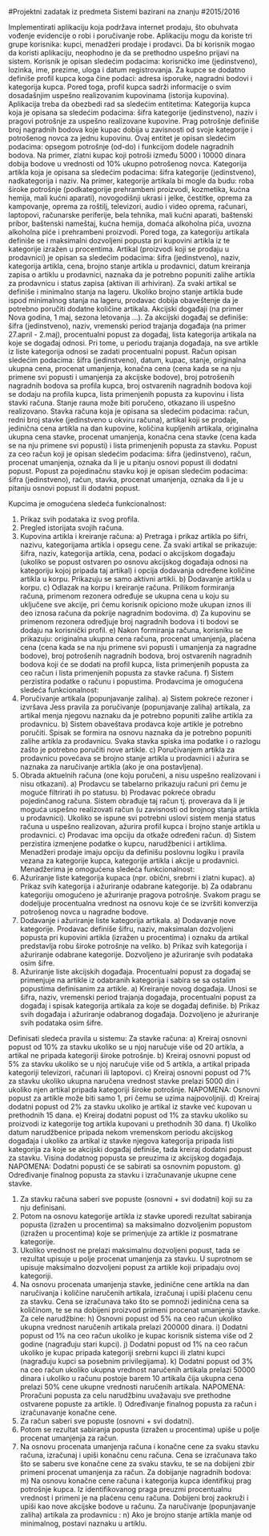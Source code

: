 #Projektni zadatak iz predmeta Sistemi bazirani na znanju 
#2015/2016

Implementirati aplikaciju koja podržava internet prodaju, što obuhvata vođenje evidencije o robi i poručivanje robe. 
Aplikaciju mogu da koriste tri grupe korisnika: kupci, menadžeri prodaje i prodavci. Da bi korisnik mogao da koristi aplikaciju, neophodno je da se prethodno uspešno prijavi na sistem.
Korisnik je opisan sledećim podacima: korisničko ime (jedinstveno), lozinka, ime, prezime, uloga i datum registrovanja. Za kupce se dodatno definiše profil kupca koga čine podaci: adresa isporuke, nagradni bodovi i kategorija kupca. Pored toga, profil kupca sadrži informacije o svim dosadašnjim uspešno realizovanim kupovinama (istorija kupovina).
Aplikacija treba da obezbedi rad sa sledećim entitetima:
Kategorija kupca koja je opisana sa sledećim podacima: šifra kategorije (jedinstveno), naziv i pragovi potrošnje za uspešno realizovane kupovine.
Prag potrošnje definiše broj nagradnih bodova koje kupac dobija u zavisnosti od svoje kategorije i potrošenog novca za jednu kupovinu. Ovaj entitet je opisan sledećim podacima: opsegom potrošnje (od-do) i funkcijom dodele nagradnih bodova. Na primer, zlatni kupac koji potroši između 5000 i 10000 dinara dobija bodove u vrednosti od 10% ukupno potrošenog novca. 
Kategorija artikla koja je opisana sa sledećim podacima: šifra kategorije (jedinstveno), nadkategorija i naziv. Na primer, kategorije artikala bi mogle da budu: roba široke potrošnje (podkategorije prehrambeni proizvodi, kozmetika, kućna hemija, mali kućni aparati), novogodišnji ukrasi i jelke, čestitke, oprema za kampovanje, oprema za roštilj, televizori, audio i video oprema, računari, laptopovi, računarske periferije, bela tehnika, mali kućni aparati, baštenski pribor, baštenski nameštaj, kućna hemija, domaća alkoholna pića, uvozna alkoholna piće i prehrambeni proizvodi. Pored toga, za kategoriju artikala definiše se i maksimalni dozvoljeni popusta pri kupovini artikla iz te kategorije izražen u procentima.
Artikal (proizvodi koji se prodaju u prodavnici) je opisan sa sledećim podacima: šifra (jedinstveno), naziv, kategorija artikla, cena, brojno stanje artikla u prodavnici, datum kreiranja zapisa o artiklu u prodavnici, naznaka da je potrebno popuniti zalihe artikla za prodavnicu i status zapisa (aktivan ili arhiviran). Za svaki artikal se definiše i minimalno stanja na lageru. Ukoliko brojno stanje artikla bude ispod minimalnog stanja na lageru, prodavac dobija obaveštenje da je potrebno poručiti dodatne količine artikala.
Akcijski događaji (na primer Nova godina, 1 maj, sezona letovanja …). Za akcijski događaj se definiše: šifra (jedinstveno), naziv, vremenski period trajanja događaja (na primer 27.april - 2.maj), procentualni popust za događaj, lista kategorija artikala na koje se događaj odnosi. Pri tome, u periodu trajanja događaja, na sve artikle iz liste kategorija odnosi se zadati procentualni popust. 
Račun opisan sledećim podacima: šifra (jedinstveno), datum, kupac, stanje, originalna ukupna cena, procenat umanjenja, konačna cena (cena kada se na nju primene svi popusti i umanjenja za akcijske bodove), broj potrošenih nagradnih bodova sa profila kupca, broj ostvarenih nagradnih bodova koji se dodaju na profila kupca, lista primenjenih popusta za kupovinu i lista stavki računa. Stanje rauna može biti poručeno, otkazano ili uspešno realizovano.
Stavka računa koja je opisana sa sledećim podacima: račun, redni broj stavke (jedinstveno u okviru računa), artikal koji se prodaje, jedinična cena artikla na dan kupovine, količina kupljenih artikala, originalna ukupna cena stavke, procenat umanjenja, konačna cena stavke (cena kada se na nju primene svi popusti) i lista primenjenih popusta za stavku.
Popust za ceo račun koji je opisan sledećim podacima: šifra (jedinstveno), račun, procenat umanjenja, oznaka da li je u pitanju osnovi popust ili dodatni popust. 
Popust za pojedinačnu stavku koji je opisan sledećim podacima: šifra (jedinstveno), račun, stavka, procenat umanjenja, oznaka da li je u pitanju osnovi popust ili dodatni popust.

Kupcima je omogućena sledeća funkcionalnost:
1. Prikaz svih podataka iz svog profila.
2. Pregled istorijata svojih računa. 
3. Kupovina artikla i kreiranje računa:
a) Pretraga i prikaz artikla po šifri, nazivu, kategorijama artikla i opsegu cene. Za svaki artikal se prikazuje: šifra, naziv, kategorija artikla, cena, podaci o akcijskom događaju (ukoliko se popust ostvaren po osnovu akcijskog događaja odnosi na kategoriju kojoj pripada taj artikal) i opcija dodavanja određene količine artikla u korpu. Prikazuju se samo aktivni artikli.
b) Dodavanje artikla u korpu.
c) Odlazak na korpu i kreiranje računa. Prilikom formiranja računa, primenom rezonera određuje se ukupna cena u koju su uključene sve akcije, pri čemu korisnik opiciono može ukupan iznos ili deo iznosa računa da pokrije nagradnim bodovima.
d) Za kupovinu se primenom rezonera određjuje broj nagradnih bodova i ti bodovi se dodaju na korisnički profil.
e) Nakon formiranja računa, korisniku se prikazuju: originalna ukupna cena računa, procenat umanjenja, plaćena cena (cena kada se na nju primene svi popusti i umanjenja za nagradne bodove), broj potrošenih nagradnih bodova, broj ostvarenih nagradnih bodova koji će se dodati na profil kupca, lista primenjenih popusta za ceo račun i lista primenjenih popusta za stavke računa.
f) Sistem perzistira podatke o računu i popustima.
Prodavcima je omogućena sledeća funkcionalnost:
1. Poručivanje artikala (popunjavanje zaliha).
a) Sistem pokreće rezoner i izvršava Jess pravila za poručivanje (popunjavanje zaliha) artikala, za artikal menja njegovu naznaku da je potrebno popuniti zalihe artikla za prodavnicu.
b) Sistem obaveštava prodavca koje artikle je potrebno poručiti. Spisak se formira na osnovu naznaka da je potrebno popuniti zalihe artikla za prodavnicu. Svaka stavka spiska ima podatke i o razlogu zašto je potrebno poručiti nove artikle.
c) Poručivanjem artikla za prodavnicu povećava se brojno stanje artikla u prodavnici i ažurira se naznaka za naručivanje artikla (ako je ona postavljena).
2. Obrada aktuelnih računa (one koju poručeni, a nisu uspešno realizovani i nisu otkazani).
a) Prodavcu se tabelarno prikazuju računi pri čemu je moguće filtrirati ih po statusu.
b) Prodavac pokreće obradu pojedinčanog računa. Sistem obrađuje taj račun tj. proverava da li je moguća uspešno realizovati račun (u zavisnosti od brojnog stanja artikla u prodavnici). Ukoliko se ispune svi potrebni uslovi sistem menja status računa u uspešno realizovan, ažurira profil kupca i brojno stanje artikla u prodavnici.
c) Prodavac ima opciju da otkaže određeni račun.
d) Sistem perzistira izmenjene podatke o kupcu, narudžbenici i artiklima.
Menadžeri prodaje imaju opciju da definišu poslovnu logiku i pravila vezana za kategorije kupca, kategorije artikla i akcije u prodavnici.
Menadžerima je omogućena sledeća funkcionalnost:
1. Ažuriranje liste kategorija kupaca (npr. obični, srebrni i zlatni kupac).
a) Prikaz svih kategorija i ažuriranje odabrane kategorije.
b) Za odabranu kategoriju omogućeno je ažuriranje pragova potrošnje. Svakom pragu se dodeljuje procentualna vrednost na osnovu koje će se izvršiti konverzija potrošenog novca u nagradne bodove.
2. Dodavanje i ažuriranje liste kategorija artikala. 
a) Dodavanje nove kategorije. Prodavac definiše šifru, naziv, maksimalan dozvoljeni popusta pri kupovini artikla (izražen u procentima) i oznaku da artikal predstavlja robu široke potrošnje na veliko.
b) Prikaz svih kategorija i ažuriranje odabrane kategorije. Dozvoljeno je ažuriranje svih podataka osim šifre.
3. Ažuriranje liste akcijskih događaja. Procentualni popust za događaj se primenjuje na artikle iz odabranih kategorija i sabira se sa ostalim popustima definisanim za artikle. 
a) Kreiranje novog događaja. Unosi se šifra, naziv, vremenski period trajanja događaja, procentualni popust za događaj i spisak kategorija artikala za koje se događaj definiše.
b) Prikaz svih događaja i ažuriranje odabranog događaja. Dozvoljeno je ažuriranje svih podataka osim šifre.




Definisati sledeća pravila u sistemu:
Za stavke računa:
a) Kreiraj osnovni popust od 10% za stavku ukoliko se u njoj naručuje više od 20 artikla, a artikal ne pripada kategoriji široke potrošnje.
b) Kreiraj osnovni popust od 5% za stavku ukoliko se u njoj naručuje više od 5 artikla, a artikal pripada kategoriji televizori, računari ili laptopovi.
c) Kreiraj osnovni popust od 7% za stavku ukoliko ukupna naručena vrednost stavke prelazi 5000 din i ukoliko njen artikal pripada kategoriji široke potrošnje.
NAPOMENA: Osnovni popust za artikle može biti samo 1, pri čemu se uzima najpovoljniji.
d) Kreiraj dodatni popust od 2% za stavku ukoliko je artikal iz stavke već kupovan u prethodnih 15 dana.
e) Kreiraj dodatni popust od 1% za stavku ukoliko su proizvodi iz kategorije tog artikla kupovani u prethodnih 30 dana.
f) Ukoliko datum narudžbenice pripada nekom vremenskom periodu akcijskog događaja i ukoliko za artikal iz stavke njegova kategorija pripada listi kategorija za koje se akcijski događaj definiše, tada kreiraj dodatni popust za stavku. Visina dodatnog popusta se preuzima iz akcijskog događaja.
NAPOMENA: Dodatni popusti će se sabirati sa osnovnim popustom.
g) Određivanje finalnog popusta za stavku i izračunavanje ukupne cene stavke.
1. Za stavku računa saberi sve popuste (osnovni + svi dodatni) koji su za nju definisani.
2. Potom na osnovu kategorije artikla iz stavke uporedi rezultat sabiranja popusta (izražen u procentima) sa maksimalno dozvoljenim popustom (izražen u procentima) koje se primenjuje za artikle iz posmatrane kategorije. 
3. Ukoliko vrednost ne prelazi maksimalnu dozvoljeni popust, tada se rezultat upisuje u polje procenat umanjenja za stavku. U suprotnom se upisuje maksimalno dozvoljeni popust za artikle koji pripadaju ovoj kategoriji.
4. Na osnovu procenata umanjenja stavke, jedinične cene artikla na dan naručivanja i količine naručenih artikala, izračunaj i upiši plaćenu cenu za stavku. Cena se izračunava tako što se pomnoži jedinična cena sa količinom, te se na dobijeni proizvod primeni procenat umanjenja stavke.
Za cele narudžbine:
h) Osnovni popust od 5% na ceo račun ukoliko ukupna vrednost naručenih artikala prelazi 200000 dinara.
i) Dodatni popust od 1% na ceo račun ukoliko je kupac korisnik sistema više od 2 godine (nagrađuju stari kupci).
j) Dodatni popust od 1% na ceo račun ukoliko je kupac pripada kategoriji srebrni kupci ili zlatni kupci (nagrađuju kupci sa posebnim privilegijama).
k) Dodatni popust od 3% na ceo račun ukoliko ukupna vrednost naručenih artikala prelazi 50000 dinara i ukoliko u računu postoje barem 10 artikala čija ukupna cena prelazi 50% cene ukupne vrednosti naručenih artikala.
NAPOMENA: Proračuni popusta za celu narudžbinu uvažavaju sve prethodne ostvarene popuste za artikle.
l) Određivanje finalnog popusta za račun i izračunavanje konačne cene.
1. Za račun saberi sve popuste (osnovni + svi dodatni).
2. Potom se rezultat sabiranja popusta (izražen u procentima) upiše u polje procenat umanjenja za račun. 
3. Na osnovu procenata umanjenja računa i konačne cene za svaku stavku računa,  izračunaj i upiši konačnu cenu računa. Cena se izračunava tako što se saberu sve konačne cene za svaku stavku, te se na dobijeni zbir primeni procenat umanjenja za račun.
Za dobijanje nagradnih bodova:
m) Na osnovu konačne cene računa i kategorija kupca identifikuj prag potrošnje kupca. Iz identifikovanog praga preuzmi procentualnu vrednost i primeni je na plaćenu cenu računa. Dobijeni broj zaokruži i upiši kao nove akcijske bodove u računu.
Za naručivanje (popunjavanje zaliha) artikala za prodavnicu :
n) Ako je brojno stanje artikla manje od minimalnog, postavi naznaku u artiklu.
